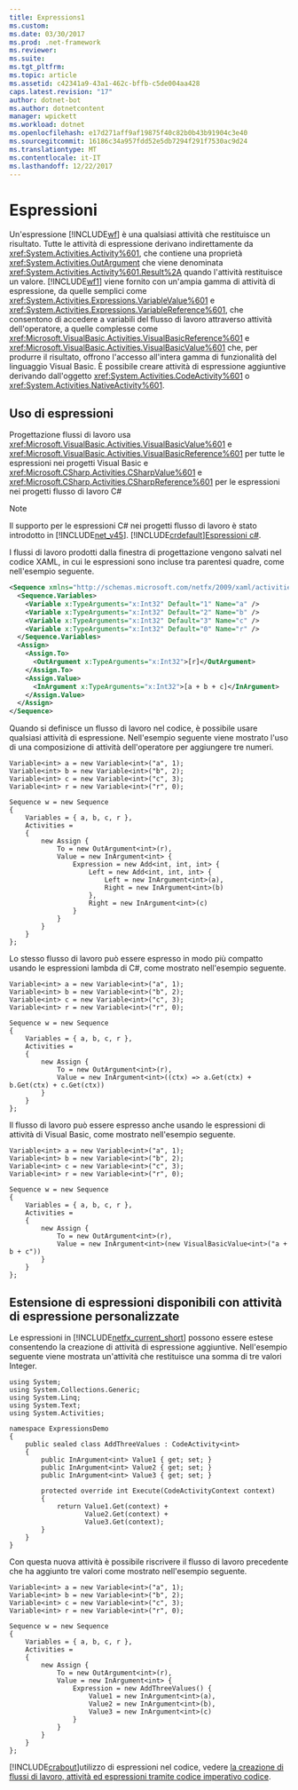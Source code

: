 ```yaml
---
title: Expressions1
ms.custom: 
ms.date: 03/30/2017
ms.prod: .net-framework
ms.reviewer: 
ms.suite: 
ms.tgt_pltfrm: 
ms.topic: article
ms.assetid: c42341a9-43a1-462c-bffb-c5de004aa428
caps.latest.revision: "17"
author: dotnet-bot
ms.author: dotnetcontent
manager: wpickett
ms.workload: dotnet
ms.openlocfilehash: e17d271aff9af19875f40c82b0b43b91904c3e40
ms.sourcegitcommit: 16186c34a957fdd52e5db7294f291f7530ac9d24
ms.translationtype: MT
ms.contentlocale: it-IT
ms.lasthandoff: 12/22/2017
---
```

# <a name="expressions"></a>Espressioni
Un'espressione [!INCLUDE[wf](../../../includes/wf-md.md)] è una qualsiasi attività che restituisce un risultato. Tutte le attività di espressione derivano indirettamente da <xref:System.Activities.Activity%601>, che contiene una proprietà <xref:System.Activities.OutArgument> che viene denominata <xref:System.Activities.Activity%601.Result%2A> quando l'attività restituisce un valore. [!INCLUDE[wf1](../../../includes/wf1-md.md)] viene fornito con un'ampia gamma di attività di espressione, da quelle semplici come <xref:System.Activities.Expressions.VariableValue%601> e <xref:System.Activities.Expressions.VariableReference%601>, che consentono di accedere a variabili del flusso di lavoro attraverso attività dell'operatore, a quelle complesse come <xref:Microsoft.VisualBasic.Activities.VisualBasicReference%601> e <xref:Microsoft.VisualBasic.Activities.VisualBasicValue%601> che, per produrre il risultato, offrono l'accesso all'intera gamma di funzionalità del linguaggio Visual Basic. È possibile creare attività di espressione aggiuntive derivando dall'oggetto <xref:System.Activities.CodeActivity%601> o <xref:System.Activities.NativeActivity%601>.  
  
## <a name="using-expressions"></a>Uso di espressioni  
 Progettazione flussi di lavoro usa <xref:Microsoft.VisualBasic.Activities.VisualBasicValue%601> e <xref:Microsoft.VisualBasic.Activities.VisualBasicReference%601> per tutte le espressioni nei progetti Visual Basic e <xref:Microsoft.CSharp.Activities.CSharpValue%601> e <xref:Microsoft.CSharp.Activities.CSharpReference%601> per le espressioni nei progetti flusso di lavoro C#  
  
> [!NOTE]
>  Il supporto per le espressioni C# nei progetti flusso di lavoro è stato introdotto in [!INCLUDE[net_v45](../../../includes/net-v45-md.md)]. [!INCLUDE[crdefault](../../../includes/crdefault-md.md)][Espressioni c#](../../../docs/framework/windows-workflow-foundation/csharp-expressions.md).  
  
 I flussi di lavoro prodotti dalla finestra di progettazione vengono salvati nel codice XAML, in cui le espressioni sono incluse tra parentesi quadre, come nell'esempio seguente.  
  
```xml  
<Sequence xmlns="http://schemas.microsoft.com/netfx/2009/xaml/activities" xmlns:x="http://schemas.microsoft.com/winfx/2006/xaml">  
  <Sequence.Variables>  
    <Variable x:TypeArguments="x:Int32" Default="1" Name="a" />  
    <Variable x:TypeArguments="x:Int32" Default="2" Name="b" />  
    <Variable x:TypeArguments="x:Int32" Default="3" Name="c" />  
    <Variable x:TypeArguments="x:Int32" Default="0" Name="r" />  
  </Sequence.Variables>  
  <Assign>  
    <Assign.To>  
      <OutArgument x:TypeArguments="x:Int32">[r]</OutArgument>  
    </Assign.To>  
    <Assign.Value>  
      <InArgument x:TypeArguments="x:Int32">[a + b + c]</InArgument>  
    </Assign.Value>  
  </Assign>  
</Sequence>  
```  
  
 Quando si definisce un flusso di lavoro nel codice, è possibile usare qualsiasi attività di espressione. Nell'esempio seguente viene mostrato l'uso di una composizione di attività dell'operatore per aggiungere tre numeri.  
  
```  
Variable<int> a = new Variable<int>("a", 1);  
Variable<int> b = new Variable<int>("b", 2);  
Variable<int> c = new Variable<int>("c", 3);  
Variable<int> r = new Variable<int>("r", 0);  
  
Sequence w = new Sequence  
{  
    Variables = { a, b, c, r },  
    Activities =   
    {  
        new Assign {  
            To = new OutArgument<int>(r),  
            Value = new InArgument<int> {  
                Expression = new Add<int, int, int> {  
                    Left = new Add<int, int, int> {  
                        Left = new InArgument<int>(a),  
                        Right = new InArgument<int>(b)  
                    },  
                    Right = new InArgument<int>(c)  
                }  
            }  
        }  
    }  
};  
```  
  
 Lo stesso flusso di lavoro può essere espresso in modo più compatto usando le espressioni lambda di C#, come mostrato nell'esempio seguente.  
  
```  
Variable<int> a = new Variable<int>("a", 1);  
Variable<int> b = new Variable<int>("b", 2);  
Variable<int> c = new Variable<int>("c", 3);  
Variable<int> r = new Variable<int>("r", 0);  
  
Sequence w = new Sequence  
{  
    Variables = { a, b, c, r },  
    Activities =   
    {  
        new Assign {  
            To = new OutArgument<int>(r),  
            Value = new InArgument<int>((ctx) => a.Get(ctx) + b.Get(ctx) + c.Get(ctx))  
        }  
    }  
};  
```  
  
 Il flusso di lavoro può essere espresso anche usando le espressioni di attività di Visual Basic, come mostrato nell'esempio seguente.  
  
```  
Variable<int> a = new Variable<int>("a", 1);  
Variable<int> b = new Variable<int>("b", 2);  
Variable<int> c = new Variable<int>("c", 3);  
Variable<int> r = new Variable<int>("r", 0);  
  
Sequence w = new Sequence  
{  
    Variables = { a, b, c, r },  
    Activities =   
    {  
        new Assign {  
            To = new OutArgument<int>(r),  
            Value = new InArgument<int>(new VisualBasicValue<int>("a + b + c"))  
        }  
    }  
};  
```  
  
## <a name="extending-available-expressions-with-custom-expression-activities"></a>Estensione di espressioni disponibili con attività di espressione personalizzate  
 Le espressioni in [!INCLUDE[netfx_current_short](../../../includes/netfx-current-short-md.md)] possono essere estese consentendo la creazione di attività di espressione aggiuntive. Nell'esempio seguente viene mostrata un'attività che restituisce una somma di tre valori Integer.  
  
```  
using System;  
using System.Collections.Generic;  
using System.Linq;  
using System.Text;  
using System.Activities;  
  
namespace ExpressionsDemo  
{  
    public sealed class AddThreeValues : CodeActivity<int>  
    {  
        public InArgument<int> Value1 { get; set; }  
        public InArgument<int> Value2 { get; set; }  
        public InArgument<int> Value3 { get; set; }  
  
        protected override int Execute(CodeActivityContext context)  
        {  
            return Value1.Get(context) +   
                   Value2.Get(context) +   
                   Value3.Get(context);  
        }  
    }  
}  
```  
  
 Con questa nuova attività è possibile riscrivere il flusso di lavoro precedente che ha aggiunto tre valori come mostrato nell'esempio seguente.  
  
```  
Variable<int> a = new Variable<int>("a", 1);  
Variable<int> b = new Variable<int>("b", 2);  
Variable<int> c = new Variable<int>("c", 3);  
Variable<int> r = new Variable<int>("r", 0);  
  
Sequence w = new Sequence  
{  
    Variables = { a, b, c, r },  
    Activities =   
    {  
        new Assign {  
            To = new OutArgument<int>(r),  
            Value = new InArgument<int> {  
                Expression = new AddThreeValues() {  
                    Value1 = new InArgument<int>(a),  
                    Value2 = new InArgument<int>(b),  
                    Value3 = new InArgument<int>(c)  
                }  
            }  
        }  
    }  
};  
```  
  
 [!INCLUDE[crabout](../../../includes/crabout-md.md)]utilizzo di espressioni nel codice, vedere [la creazione di flussi di lavoro, attività ed espressioni tramite codice imperativo codice](../../../docs/framework/windows-workflow-foundation/authoring-workflows-activities-and-expressions-using-imperative-code.md).
